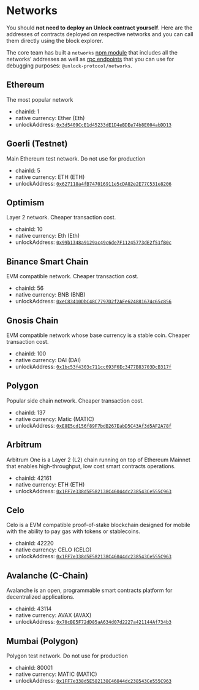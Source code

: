 # Networks

You should **not need to deploy an Unlock contract yourself**. Here are the addresses of contracts deployed on respective networks and you can call them directly using the block explorer.

The core team has built a `networks` [npm module](https://www.npmjs.com/package/@unlock-protocol/networks) that includes all the networks' addresses as well as [rpc endpoints](../../tools/rpc-provider.md) that you can use for debugging purposes: `@unlock-protocol/networks`.

## Ethereum

The most popular network

- chainId: 1
- native currency: Ether (Eth)
- unlockAddress: [`0x3d5409CcE1d45233dE1D4eBDEe74b8E004abDD13`](https://etherscan.io/address/0x3d5409CcE1d45233dE1D4eBDEe74b8E004abDD13)

## Goerli (Testnet)

Main Ethereum test network. Do not use for production

- chainId: 5
- native currency: ETH (ETH)
- unlockAddress: [`0x627118a4fB747016911e5cDA82e2E77C531e8206`](https://goerli.etherscan.io/address/0x627118a4fB747016911e5cDA82e2E77C531e8206)

## Optimism

Layer 2 network. Cheaper transaction cost.

- chainId: 10
- native currency: Eth (Eth)
- unlockAddress: [`0x99b1348a9129ac49c6de7F11245773dE2f51fB0c`](https://optimistic.etherscan.io/address/0x99b1348a9129ac49c6de7F11245773dE2f51fB0c)

## Binance Smart Chain

EVM compatible network. Cheaper transaction cost.

- chainId: 56
- native currency: BNB (BNB)
- unlockAddress: [`0xeC83410DbC48C7797D2f2AFe624881674c65c856`](https://bscscan.com/address/0xeC83410DbC48C7797D2f2AFe624881674c65c856)

## Gnosis Chain

EVM compatible network whose base currency is a stable coin. Cheaper transaction cost.

- chainId: 100
- native currency: DAI (DAI)
- unlockAddress: [`0x1bc53f4303c711cc693F6Ec3477B83703DcB317f`](https://blockscout.com/poa/xdai/address/0x1bc53f4303c711cc693F6Ec3477B83703DcB317f/transactions)

## Polygon

Popular side chain network. Cheaper transaction cost.

- chainId: 137
- native currency: Matic (MATIC)
- unlockAddress: [`0xE8E5cd156f89F7bdB267EabD5C43Af3d5AF2A78f`](https://polygonscan.com/address/0xE8E5cd156f89F7bdB267EabD5C43Af3d5AF2A78f)

## Arbitrum

Arbitrum One is a Layer 2 (L2) chain running on top of Ethereum Mainnet that enables high-throughput, low cost smart contracts operations.

- chainId: 42161
- native currency: ETH (ETH)
- unlockAddress: [`0x1FF7e338d5E582138C46044dc238543Ce555C963`](https://arbiscan.io/address/0x1FF7e338d5E582138C46044dc238543Ce555C963)

## Celo

Celo is a EVM compatible proof-of-stake blockchain designed for mobile with the ability to pay gas with tokens or stablecoins.

- chainId: 42220
- native currency: CELO (CELO)
- unlockAddress: [`0x1FF7e338d5E582138C46044dc238543Ce555C963`](https://celoscan.io/address/0x1FF7e338d5E582138C46044dc238543Ce555C963)

## Avalanche (C-Chain)

Avalanche is an open, programmable smart contracts platform for decentralized applications.

- chainId: 43114
- native currency: AVAX (AVAX)
- unlockAddress: [`0x70cBE5F72dD85aA634d07d2227a421144Af734b3`](https://snowtrace.io/address/0x70cBE5F72dD85aA634d07d2227a421144Af734b3)

## Mumbai (Polygon)

Polygon test network. Do not use for production

- chainId: 80001
- native currency: MATIC (MATIC)
- unlockAddress: [`0x1FF7e338d5E582138C46044dc238543Ce555C963`](https://mumbai.polygonscan.com/address/0x1FF7e338d5E582138C46044dc238543Ce555C963)
